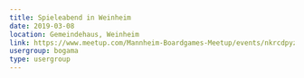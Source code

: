 ```yaml
---
title: Spieleabend in Weinheim 
date: 2019-03-08
location: Gemeindehaus, Weinheim
link: https://www.meetup.com/Mannheim-Boardgames-Meetup/events/nkrcdpyzfblb/
usergroup: bogama
type: usergroup
---
```

